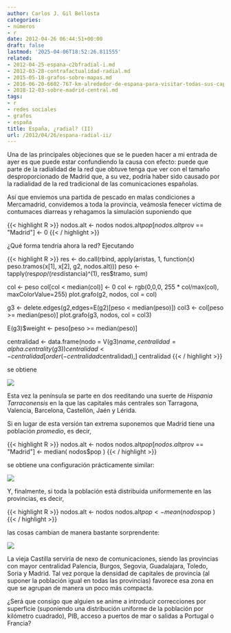 ```yaml
---
author: Carlos J. Gil Bellosta
categories:
- números
- r
date: 2012-04-26 06:44:51+00:00
draft: false
lastmod: '2025-04-06T18:52:26.811555'
related:
- 2012-04-25-espana-c2bfradial-i.md
- 2012-03-28-contrafactualidad-radial.md
- 2015-05-18-grafos-sobre-mapas.md
- 2016-06-20-6602-767-km-alrededor-de-espana-para-visitar-todas-sus-capitales-de-provincia.md
- 2018-12-03-sobre-madrid-central.md
tags:
- r
- redes sociales
- grafos
- españa
title: España, ¿radial? (II)
url: /2012/04/26/espana-radial-ii/
---
```


Una de las principales objeciones que se le pueden hacer a mi entrada de ayer es que puede estar confundiendo la causa con efecto: puede que parte de la radialidad de la red que obtuve tenga que ver con el tamaño desproporcionado de Madrid que, a su vez, podría haber sido causado por la radialidad de la red tradicional de las comunicaciones españolas.

Así que enviemos una partida de pescado en malas condiciones a Mercamadrid, convidemos a toda la provincia, veámosla fenecer víctima de contumaces diarreas y rehagamos la simulación suponiendo que

{{< highlight R >}}
nodos.alt <- nodos
nodos.alt$pop[nodos.alt$prov == "Madrid"] <- 0
{{< / highlight >}}

¿Qué forma tendría ahora la red? Ejecutando

{{< highlight R >}}
res  <- do.call(rbind, apply(aristas, 1, function(x) peso.tramos(x[1], x[2], g2, nodos.alt)))
peso <- tapply(res$pop / (res$distancia)^(1), res$tramo, sum)

col <- peso
col[col < median(col)] <- 0
col <- rgb(0,0,0, 255 * col/max(col), maxColorValue=255)
plot.grafo(g2, nodos, col = col)

g3 <- delete.edges(g2,edges=E(g2)[peso < median(peso)])
col3 <- col[peso >= median(peso)]
plot.grafo(g3, nodos, col = col3)

E(g3)$weight <- peso[peso >= median(peso)]

centralidad <- data.frame(nodo = V(g3)$name, centralidad = alpha.centrality(g3) )
centralidad <- centralidad[order(-centralidad$centralidad),]
centralidad
{{< / highlight >}}

se obtiene

[![](/wp-uploads/2012/04/red_madrrid_0.png#center)
](/wp-uploads/2012/04/red_madrrid_0.png#center)

Esta vez la península se parte en dos reeditando una suerte de _Hispania Tarraconensis_ en la que las capitales más centrales son Tarragona, Valencia, Barcelona, Castellón, Jaén y Lérida.

Si en lugar de esta versión tan extrema suponemos que Madrid tiene una población _promedio_, es decir,

{{< highlight R >}}
nodos.alt <- nodos
nodos.alt$pop[nodos.alt$prov == "Madrid"] <- median( nodos$pop )
{{< / highlight >}}

se obtiene una configuración prácticamente similar:

[![](/wp-uploads/2012/04/red_madrrid_media.png#center)
](/wp-uploads/2012/04/red_madrrid_media.png#center)

Y, finalmente, si toda la población está distribuida uniformemente en las provincias, es decir,

{{< highlight R >}}
nodos.alt <- nodos
nodos.alt$pop <- mean( nodos$pop )
{{< / highlight >}}

las cosas cambian de manera bastante sorprendente:

[![](/wp-uploads/2012/04/red_provincias_iguales.png#center)
](/wp-uploads/2012/04/red_provincias_iguales.png#center)

La vieja Castilla serviría de nexo de comunicaciones, siendo las provincias con  mayor centralidad Palencia, Burgos, Segovia, Guadalajara, Toledo, Soria y Madrid. Tal vez porque la densidad de capitales de provincia (al suponer la población igual en todas las provincias) favorece esa zona en que se agrupan de manera un poco más compacta.

¿Será que consigo que alguien se anime a introducir correcciones por superficie (suponiendo una distribución uniforme de la población por kilómetro cuadrado), PIB, acceso a puertos de mar o salidas a Portugal o Francia?